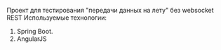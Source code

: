 Проект для тестирования "передачи данных на лету" без websocket REST
Используемые технологии: 
1. Spring Boot.
2. AngularJS
